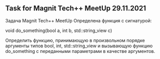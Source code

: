
## Task for Magnit Tech++ MeetUp 29.11.2021

Задача Magnit Tech++ MeetUp
Определена функция с сигнатурой: 

void do_something(bool a, int b, std::string_view c) 

Определить функцию, принимающую в произвольном порядке аргументы типов bool, int, std::string_view и вызывающую функцию do_something с переданными параметрами в качестве аргументов.
